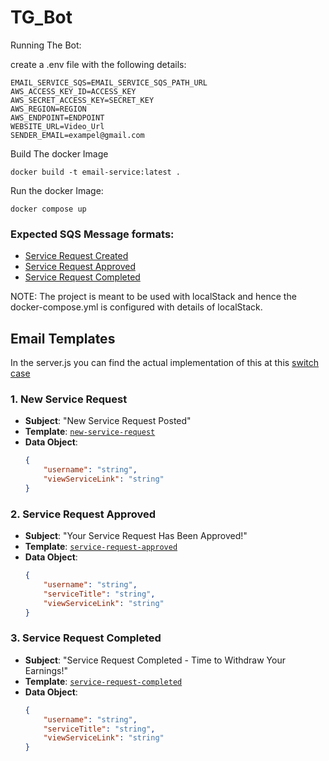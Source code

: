 # TG_Bot
Running The Bot:

create a .env file with the following details:
```
EMAIL_SERVICE_SQS=EMAIL_SERVICE_SQS_PATH_URL
AWS_ACCESS_KEY_ID=ACCESS_KEY
AWS_SECRET_ACCESS_KEY=SECRET_KEY
AWS_REGION=REGION
AWS_ENDPOINT=ENDPOINT
WEBSITE_URL=Video_Url
SENDER_EMAIL=exampel@gmail.com
```
Build The docker Image
```
docker build -t email-service:latest .
```

Run the docker Image:
```
docker compose up
```

### Expected SQS Message formats:
- [Service Request Created](https://github.com/shubhiscoding/Email_Service/blob/main/RequestCreated.json)
- [Service Request Approved](https://github.com/shubhiscoding/Email_Service/blob/main/RequestApproved.json)
- [Service Request Completed](https://github.com/shubhiscoding/Email_Service/blob/main/ServiceCompleted.json)

NOTE: The project is meant to be used with localStack and hence the docker-compose.yml is configured with details of localStack.

## Email Templates

In the server.js you can find the actual implementation of this at this [switch case](https://github.com/shubhiscoding/Email_Service/blob/9ed34f11d88042f766e7cecb2eccea71fd451fb5/server.js#L123)

### 1. New Service Request
- **Subject**: "New Service Request Posted"
- **Template**: [`new-service-request`](https://github.com/shubhiscoding/Email_Service/blob/main/templates/new-service-request.hbs)
- **Data Object**:
    ```json
    {
        "username": "string",
        "viewServiceLink": "string"
    }
    ```

### 2. Service Request Approved
- **Subject**: "Your Service Request Has Been Approved!"
- **Template**: [`service-request-approved`](https://github.com/shubhiscoding/Email_Service/blob/main/templates/service-request-approved.hbs)
- **Data Object**:
    ```json
    {
        "username": "string",
        "serviceTitle": "string",
        "viewServiceLink": "string"
    }
    ```

### 3. Service Request Completed
- **Subject**: "Service Request Completed - Time to Withdraw Your Earnings!"
- **Template**: [`service-request-completed`](https://github.com/shubhiscoding/Email_Service/blob/main/templates/service-request-completed.hbs)
- **Data Object**:
    ```json
    {
        "username": "string", 
        "serviceTitle": "string",
        "viewServiceLink": "string"
    }
    ```